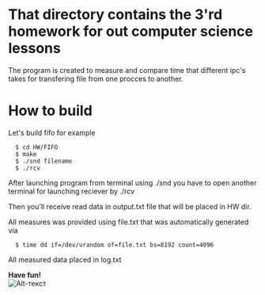 # That directory contains the 3'rd homework for out computer science lessons

The program is created to measure and compare time that different ipc's takes for transfering file from one procces to another. 

# How to build

Let's build fifo for example

```terminal    
  $ cd HW/FIFO    
  $ make    
  $ ./snd filename
  $ ./rcv
  ```
  
  After launching program from terminal using ./snd you have to open another terminal for launching reciever by ./rcv      
   
  Then you'll receive read data in output.txt file that will be placed in HW dir.
  
  All measures was provided using file.txt that was automatically generated via 
  
```terminal
  $ time dd if=/dev/urandom of=file.txt bs=8192 count=4096  
  ```
  
  All measured data placed in log.txt      


**Have fun!**     
![Alt-текст](https://i.pinimg.com/originals/11/4a/f8/114af8f8aea2294641f950ed3dd85f46.jpg)
